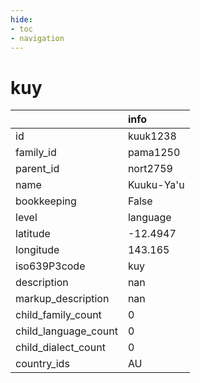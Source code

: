```yaml
---
hide:
- toc
- navigation
---
```

# kuy
|                      | info       |
|:---------------------|:-----------|
| id                   | kuuk1238   |
| family_id            | pama1250   |
| parent_id            | nort2759   |
| name                 | Kuuku-Ya'u |
| bookkeeping          | False      |
| level                | language   |
| latitude             | -12.4947   |
| longitude            | 143.165    |
| iso639P3code         | kuy        |
| description          | nan        |
| markup_description   | nan        |
| child_family_count   | 0          |
| child_language_count | 0          |
| child_dialect_count  | 0          |
| country_ids          | AU         |